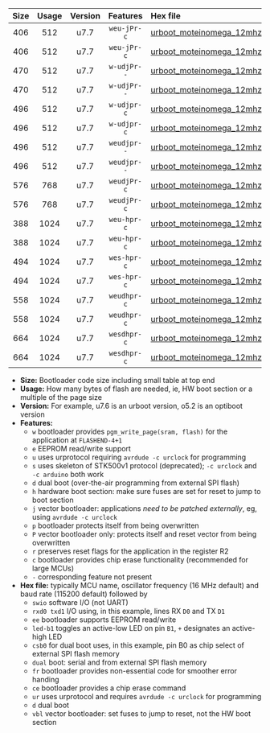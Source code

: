 |Size|Usage|Version|Features|Hex file|
|:-:|:-:|:-:|:-:|:--|
|406|512|u7.7|`weu-jPr-c`|[urboot_moteinomega_12mhz_230400bps_swio_rxd0_txd1_ee_led+d7_fr_ce_ur_vbl.hex](https://raw.githubusercontent.com/stefanrueger/urboot.hex/main/boards/moteinomega/fcpu_12mhz/230400_bps/urboot_moteinomega_12mhz_230400bps_swio_rxd0_txd1_ee_led+d7_fr_ce_ur_vbl.hex)|
|406|512|u7.7|`weu-jPr-c`|[urboot_moteinomega_12mhz_230400bps_swio_rxd2_txd3_ee_led+d7_fr_ce_ur_vbl.hex](https://raw.githubusercontent.com/stefanrueger/urboot.hex/main/boards/moteinomega/fcpu_12mhz/230400_bps/urboot_moteinomega_12mhz_230400bps_swio_rxd2_txd3_ee_led+d7_fr_ce_ur_vbl.hex)|
|470|512|u7.7|`w-udjPr--`|[urboot_moteinomega_12mhz_230400bps_swio_rxd0_txd1_led+d7_csc7_dual_fr_ur_vbl.hex](https://raw.githubusercontent.com/stefanrueger/urboot.hex/main/boards/moteinomega/fcpu_12mhz/230400_bps/urboot_moteinomega_12mhz_230400bps_swio_rxd0_txd1_led+d7_csc7_dual_fr_ur_vbl.hex)|
|470|512|u7.7|`w-udjPr--`|[urboot_moteinomega_12mhz_230400bps_swio_rxd2_txd3_led+d7_csc7_dual_fr_ur_vbl.hex](https://raw.githubusercontent.com/stefanrueger/urboot.hex/main/boards/moteinomega/fcpu_12mhz/230400_bps/urboot_moteinomega_12mhz_230400bps_swio_rxd2_txd3_led+d7_csc7_dual_fr_ur_vbl.hex)|
|496|512|u7.7|`w-udjpr-c`|[urboot_moteinomega_12mhz_230400bps_swio_rxd0_txd1_led+d7_csc7_dual_fr_ce_ur_vbl.hex](https://raw.githubusercontent.com/stefanrueger/urboot.hex/main/boards/moteinomega/fcpu_12mhz/230400_bps/urboot_moteinomega_12mhz_230400bps_swio_rxd0_txd1_led+d7_csc7_dual_fr_ce_ur_vbl.hex)|
|496|512|u7.7|`w-udjpr-c`|[urboot_moteinomega_12mhz_230400bps_swio_rxd2_txd3_led+d7_csc7_dual_fr_ce_ur_vbl.hex](https://raw.githubusercontent.com/stefanrueger/urboot.hex/main/boards/moteinomega/fcpu_12mhz/230400_bps/urboot_moteinomega_12mhz_230400bps_swio_rxd2_txd3_led+d7_csc7_dual_fr_ce_ur_vbl.hex)|
|496|512|u7.7|`weudjpr--`|[urboot_moteinomega_12mhz_230400bps_swio_rxd0_txd1_ee_led+d7_csc7_dual_ur_vbl.hex](https://raw.githubusercontent.com/stefanrueger/urboot.hex/main/boards/moteinomega/fcpu_12mhz/230400_bps/urboot_moteinomega_12mhz_230400bps_swio_rxd0_txd1_ee_led+d7_csc7_dual_ur_vbl.hex)|
|496|512|u7.7|`weudjpr--`|[urboot_moteinomega_12mhz_230400bps_swio_rxd2_txd3_ee_led+d7_csc7_dual_ur_vbl.hex](https://raw.githubusercontent.com/stefanrueger/urboot.hex/main/boards/moteinomega/fcpu_12mhz/230400_bps/urboot_moteinomega_12mhz_230400bps_swio_rxd2_txd3_ee_led+d7_csc7_dual_ur_vbl.hex)|
|576|768|u7.7|`weudjPr-c`|[urboot_moteinomega_12mhz_230400bps_swio_rxd0_txd1_ee_led+d7_csc7_dual_fr_ce_ur_vbl.hex](https://raw.githubusercontent.com/stefanrueger/urboot.hex/main/boards/moteinomega/fcpu_12mhz/230400_bps/urboot_moteinomega_12mhz_230400bps_swio_rxd0_txd1_ee_led+d7_csc7_dual_fr_ce_ur_vbl.hex)|
|576|768|u7.7|`weudjPr-c`|[urboot_moteinomega_12mhz_230400bps_swio_rxd2_txd3_ee_led+d7_csc7_dual_fr_ce_ur_vbl.hex](https://raw.githubusercontent.com/stefanrueger/urboot.hex/main/boards/moteinomega/fcpu_12mhz/230400_bps/urboot_moteinomega_12mhz_230400bps_swio_rxd2_txd3_ee_led+d7_csc7_dual_fr_ce_ur_vbl.hex)|
|388|1024|u7.7|`weu-hpr-c`|[urboot_moteinomega_12mhz_230400bps_swio_rxd0_txd1_ee_led+d7_fr_ce_ur.hex](https://raw.githubusercontent.com/stefanrueger/urboot.hex/main/boards/moteinomega/fcpu_12mhz/230400_bps/urboot_moteinomega_12mhz_230400bps_swio_rxd0_txd1_ee_led+d7_fr_ce_ur.hex)|
|388|1024|u7.7|`weu-hpr-c`|[urboot_moteinomega_12mhz_230400bps_swio_rxd2_txd3_ee_led+d7_fr_ce_ur.hex](https://raw.githubusercontent.com/stefanrueger/urboot.hex/main/boards/moteinomega/fcpu_12mhz/230400_bps/urboot_moteinomega_12mhz_230400bps_swio_rxd2_txd3_ee_led+d7_fr_ce_ur.hex)|
|494|1024|u7.7|`wes-hpr-c`|[urboot_moteinomega_12mhz_230400bps_swio_rxd0_txd1_ee_led+d7_fr_ce.hex](https://raw.githubusercontent.com/stefanrueger/urboot.hex/main/boards/moteinomega/fcpu_12mhz/230400_bps/urboot_moteinomega_12mhz_230400bps_swio_rxd0_txd1_ee_led+d7_fr_ce.hex)|
|494|1024|u7.7|`wes-hpr-c`|[urboot_moteinomega_12mhz_230400bps_swio_rxd2_txd3_ee_led+d7_fr_ce.hex](https://raw.githubusercontent.com/stefanrueger/urboot.hex/main/boards/moteinomega/fcpu_12mhz/230400_bps/urboot_moteinomega_12mhz_230400bps_swio_rxd2_txd3_ee_led+d7_fr_ce.hex)|
|558|1024|u7.7|`weudhpr-c`|[urboot_moteinomega_12mhz_230400bps_swio_rxd0_txd1_ee_led+d7_csc7_dual_fr_ce_ur.hex](https://raw.githubusercontent.com/stefanrueger/urboot.hex/main/boards/moteinomega/fcpu_12mhz/230400_bps/urboot_moteinomega_12mhz_230400bps_swio_rxd0_txd1_ee_led+d7_csc7_dual_fr_ce_ur.hex)|
|558|1024|u7.7|`weudhpr-c`|[urboot_moteinomega_12mhz_230400bps_swio_rxd2_txd3_ee_led+d7_csc7_dual_fr_ce_ur.hex](https://raw.githubusercontent.com/stefanrueger/urboot.hex/main/boards/moteinomega/fcpu_12mhz/230400_bps/urboot_moteinomega_12mhz_230400bps_swio_rxd2_txd3_ee_led+d7_csc7_dual_fr_ce_ur.hex)|
|664|1024|u7.7|`wesdhpr-c`|[urboot_moteinomega_12mhz_230400bps_swio_rxd0_txd1_ee_led+d7_csc7_dual_fr_ce.hex](https://raw.githubusercontent.com/stefanrueger/urboot.hex/main/boards/moteinomega/fcpu_12mhz/230400_bps/urboot_moteinomega_12mhz_230400bps_swio_rxd0_txd1_ee_led+d7_csc7_dual_fr_ce.hex)|
|664|1024|u7.7|`wesdhpr-c`|[urboot_moteinomega_12mhz_230400bps_swio_rxd2_txd3_ee_led+d7_csc7_dual_fr_ce.hex](https://raw.githubusercontent.com/stefanrueger/urboot.hex/main/boards/moteinomega/fcpu_12mhz/230400_bps/urboot_moteinomega_12mhz_230400bps_swio_rxd2_txd3_ee_led+d7_csc7_dual_fr_ce.hex)|

- **Size:** Bootloader code size including small table at top end
- **Usage:** How many bytes of flash are needed, ie, HW boot section or a multiple of the page size
- **Version:** For example, u7.6 is an urboot version, o5.2 is an optiboot version
- **Features:**
  + `w` bootloader provides `pgm_write_page(sram, flash)` for the application at `FLASHEND-4+1`
  + `e` EEPROM read/write support
  + `u` uses urprotocol requiring `avrdude -c urclock` for programming
  + `s` uses skeleton of STK500v1 protocol (deprecated); `-c urclock` and `-c arduino` both work
  + `d` dual boot (over-the-air programming from external SPI flash)
  + `h` hardware boot section: make sure fuses are set for reset to jump to boot section
  + `j` vector bootloader: applications *need to be patched externally*, eg, using `avrdude -c urclock`
  + `p` bootloader protects itself from being overwritten
  + `P` vector bootloader only: protects itself and reset vector from being overwritten
  + `r` preserves reset flags for the application in the register R2
  + `c` bootloader provides chip erase functionality (recommended for large MCUs)
  + `-` corresponding feature not present
- **Hex file:** typically MCU name, oscillator frequency (16 MHz default) and baud rate (115200 default) followed by
  + `swio` software I/O (not UART)
  + `rxd0 txd1` I/O using, in this example, lines RX `D0` and TX `D1`
  + `ee` bootloader supports EEPROM read/write
  + `led-b1` toggles an active-low LED on pin `B1`, `+` designates an active-high LED
  + `csb0` for dual boot uses, in this example, pin B0 as chip select of external SPI flash memory
  + `dual` boot: serial and from external SPI flash memory
  + `fr` bootloader provides non-essential code for smoother error handing
  + `ce` bootloader provides a chip erase command
  + `ur` uses urprotocol and requires `avrdude -c urclock` for programming
  + `d` dual boot
  + `vbl` vector bootloader: set fuses to jump to reset, not the HW boot section

